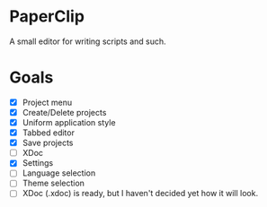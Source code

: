 # PaperClip 
A small editor for writing scripts and such. 
# Goals 
- [x] Project menu
- [x] Create/Delete projects
- [x] Uniform application style
- [x] Tabbed editor
- [x] Save projects
- [ ] XDoc
- [x] Settings
- [ ] Language selection
- [ ] Theme selection
- [ ] XDoc (.xdoc) is ready, but I haven't decided yet how it will look.
